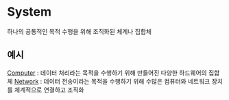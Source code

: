 # System
하나의 공통적인 목적 수행을 위해 조직화된 체계나 집합체

## 예시
[Computer](Computer.md) : 데이터 처리라는 목적을 수행하기 위해 만들어진 다양한 하드웨어의 집합체
[Network](Network.md) : 데이터 전송이라는 목적을 수행하기 위해 수많은 컴퓨터와 네트워크 장치를 체계적으로 연결하고 조직화